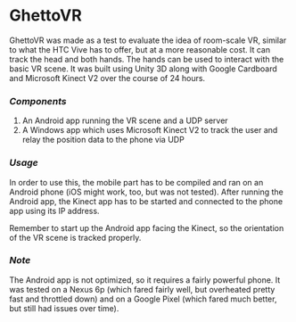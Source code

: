 # GhettoVR

GhettoVR was made as a test to evaluate the idea of room-scale VR, similar to what the HTC Vive has to offer, but at a more reasonable cost. It can track the head and both hands. The hands can be used to interact with the basic VR scene.
It was built using Unity 3D along with Google Cardboard and Microsoft Kinect V2 over the course of 24 hours.

### *Components*
1. An Android app running the VR scene and a UDP server
2. A Windows app which uses Microsoft Kinect V2 to track the user and relay the position data to the phone via UDP

### *Usage*
In order to use this, the mobile part has to be compiled and ran on an Android phone (iOS might work, too, but was not tested).
After running the Android app, the Kinect app has to be started and connected to the phone app using its IP address.

Remember to start up the Android app facing the Kinect, so the orientation of the VR scene is tracked properly.


### *Note*
The Android app is not optimized, so it requires a fairly powerful phone. It was tested on a Nexus 6p (which fared fairly well, but overheated pretty fast and throttled down) and on a Google Pixel (which fared much better, but still had issues over time).
